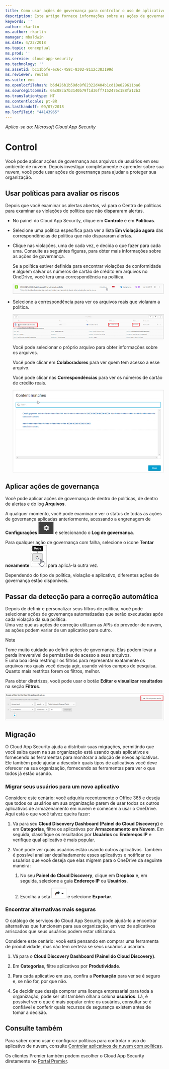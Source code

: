 ```yaml
---
title: Como usar ações de governança para controlar o uso de aplicativos de nuvem | Microsoft Docs
description: Este artigo fornece informações sobre as ações de governança que você pode realizar no Cloud App Security para controlar o uso de aplicativos de nuvem da sua organização.
keywords: ''
author: rkarlin
ms.author: rkarlin
manager: mbaldwin
ms.date: 4/22/2018
ms.topic: conceptual
ms.prod: ''
ms.service: cloud-app-security
ms.technology: ''
ms.assetid: bc11bbfe-ec6c-458c-8302-8112c383199d
ms.reviewer: reutam
ms.suite: ems
ms.openlocfilehash: b6d426b1b59dc8f62322d404b1cd18e829611ba6
ms.sourcegitcommit: 0ac08ca7b3140b79f1d36ff7152476c188fa12b3
ms.translationtype: HT
ms.contentlocale: pt-BR
ms.lasthandoff: 09/07/2018
ms.locfileid: "44143965"
---
```

*Aplica-se ao: Microsoft Cloud App Security*


# <a name="control"></a>Control
Você pode aplicar ações de governança aos arquivos de usuários em seu ambiente de nuvem. Depois investigar completamente e aprender sobre sua nuvem, você pode usar ações de governança para ajudar a proteger sua organização.  

## <a name="use-policies-to-assess-risk"></a>Usar políticas para avaliar os riscos  
Depois que você examinar os alertas abertos, vá para o Centro de políticas para examinar as violações de política que não dispararam alertas.  

-   No painel do Cloud App Security, clique em **Controle** e em **Políticas**.  

-   Selecione uma política específica para ver a lista **Em violação agora** das correspondências de política que não dispararam alertas.  

-   Clique nas violações, uma de cada vez, e decida o que fazer para cada uma. Consulte as seguintes figuras, para obter mais informações sobre as ações de governança.  

     Se a política estiver definida para encontrar violações de conformidade e alguém salvar os números de cartão de crédito em arquivos no OneDrive, você terá uma correspondência na política.  

     ![Correspondências de PCI](./media/pci-matches.png "correspondências de pci")  

-   Selecione a correspondência para ver os arquivos reais que violaram a política.  

     ![Correspondências de conteúdo de PCI](./media/pci-content-matches.png "correspondências de conteúdo de pci")  

     Você pode selecionar o próprio arquivo para obter informações sobre os arquivos.  

     Você pode clicar em **Colaboradores** para ver quem tem acesso a esse arquivo.  

     Você pode clicar nas **Correspondências** para ver os números de cartão de crédito reais.  

     ![Ccn de correspondências de conteúdo](./media/content-matches-ccn.png "ccn de correspondências de conteúdo")  

## <a name="apply-governance-actions"></a>Aplicar ações de governança  
Você pode aplicar ações de governança de dentro de políticas, de dentro de alertas e do log **Arquivos**.  

A qualquer momento, você pode examinar e ver o status de todas as ações de governança aplicadas anteriormente, acessando a engrenagem de **Configurações** ![ícone de configurações](./media/settings-icon.png "ícone de configurações") e selecionando o **Log de governança**.  

Para qualquer ação de governança com falha, selecione o ícone **Tentar novamente** ![ícone Tentar novamente](./media/retry-icon.png "ícone tentar novamente") para aplicá-la outra vez.  

Dependendo do tipo de política, violação e aplicativo, diferentes ações de governança estão disponíveis.  

## <a name="move-from-detection-to-automatic-remediation"></a>Passar da detecção para a correção automática  
Depois de definir e personalizar seus filtros de política, você pode selecionar ações de governança automatizadas que serão executadas após cada violação da sua política.  
Uma vez que as ações de correção utilizam as APIs do provedor de nuvem, as ações podem variar de um aplicativo para outro.  

> [!NOTE]  
>  Tome muito cuidado ao definir ações de governança. Elas podem levar a perda irreversível de permissões de acesso a seus arquivos.  
> É uma boa ideia restringir os filtros para representar exatamente os arquivos nos quais você deseja agir, usando vários campos de pesquisa. Quanto mais restritos forem os filtros, melhor.  
>   
>  Para obter diretrizes, você pode usar o botão **Editar e visualizar resultados** na seção **Filtros**.  

![Editar a política de arquivos e visualizar os resultados](./media/file-policy-edit-and-preview-results.png "editar a política de arquivos e visualizar os resultados")  

## <a name="migration"></a>Migração  
O Cloud App Security ajuda a distribuir suas migrações, permitindo que você saiba quem na sua organização está usando quais aplicativos e fornecendo as ferramentas para monitorar a adoção de novos aplicativos. Ele também pode ajudar a descobrir quais tipos de aplicativos você deve oferecer na sua organização, fornecendo as ferramentas para ver o que todos já estão usando.  

### <a name="migrate-your-users-to-a-new-app"></a>Migrar seus usuários para um novo aplicativo  
Considere este cenário: você adquiriu recentemente o Office 365 e deseja que todos os usuários em sua organização parem de usar todos os outros aplicativos de armazenamento em nuvem e comecem a usar o OneDrive. Aqui está o que você talvez queira fazer:  

1. Vá para seu **Cloud Discovery Dashboard (Painel do Cloud Discovery)** e em **Categorias**, filtre os aplicativos por **Armazenamento em Nuvem**. Em seguida, classifique os resultados por **Usuários** ou **Endereços IP** e verifique qual aplicativo é mais popular.  

2. Você pode ver quais usuários estão usando outros aplicativos. Também é possível analisar detalhadamente esses aplicativos e notificar os usuários que você deseja que elas migrem para o OneDrive da seguinte maneira:

   1.  No seu **Painel do Cloud Discovery**, clique em **Dropbox** e, em seguida, selecione a guia **Endereço IP** ou **Usuários**.  

   2.  Escolha a seta ![Ícone de seta](./media/arrow-icon.png "ícone de seta") e selecione **Exportar**.  

### <a name="find-more-secure-alternatives"></a>Encontrar alternativas mais seguras  
O catálogo de serviços do Cloud App Security pode ajudá-lo a encontrar alternativas que funcionem para sua organização, em vez de aplicativos arriscados que seus usuários podem estar utilizando.  

Considere este cenário: você está pensando em comprar uma ferramenta de produtividade, mas não tem certeza se seus usuários a usariam.  

1.   Vá para o **Cloud Discovery Dashboard (Painel do Cloud Discovery)**.  

2.   Em **Categorias**, filtre aplicativos por **Produtividade**.  

3.   Para cada aplicativo em uso, confira a **Pontuação** para ver se é seguro e, se não for, por que não.  

4.   Se decidir que deseja comprar uma licença empresarial para toda a organização, pode ser útil também olhar a coluna **usuários**. Lá, é possível ver o que é mais popular entre os usuários, consultar se é confiável e conferir quais recursos de segurança existem antes de tomar a decisão.  

## <a name="see-also"></a>Consulte também  
Para saber como usar e configurar políticas para controlar o uso do aplicativo de nuvem, consulte [Controlar aplicativos de nuvem com políticas](control-cloud-apps-with-policies.md).   

Os clientes Premier também podem escolher o Cloud App Security diretamente no [Portal Premier](https://premier.microsoft.com/).  
